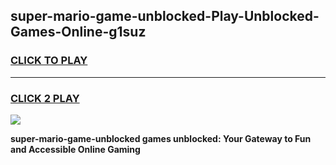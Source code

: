 
## super-mario-game-unblocked-Play-Unblocked-Games-Online-g1suz
<h3>
<a href="https://premium76.site?title=super-mario-game-unblocked&ref=25A">CLICK TO PLAY</a></h3>
<hr>

<h3>
<a href="https://premium76.site?title=super-mario-game-unblocked&ref=25A">CLICK 2 PLAY</a>
  
</h3>

<a href="https://premium76.site?title=super-mario-game-unblocked&ref=25A"><img src="https://clearcache.store/games.png"></a>


**super-mario-game-unblocked games unblocked: Your Gateway to Fun and Accessible Online Gaming**
